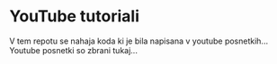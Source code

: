 # YouTube tutoriali

V tem repotu se nahaja koda ki je bila napisana v youtube posnetkih...
Youtube posnetki so zbrani tukaj...
